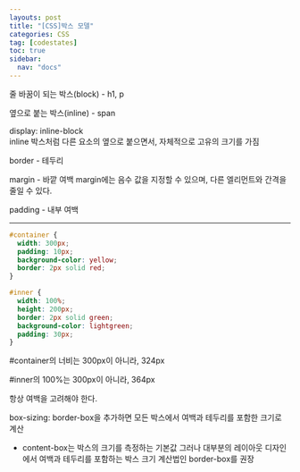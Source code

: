 ```yaml
---
layouts: post
title: "[CSS]박스 모델"
categories: CSS
tag: [codestates]
toc: true
sidebar:
  nav: "docs"
---
```


줄 바꿈이 되는 박스(block) - h1, p

옆으로 붙는 박스(inline) - span

display: inline-block<br/>
inline 박스처럼 다른 요소의 옆으로 붙으면서, 자체적으로 고유의 크기를 가짐

border - 테두리

margin - 바깥 여백
margin에는 음수 값을 지정할 수 있으며, 다른 엘리먼트와 간격을 줄일 수 있다.

padding - 내부 여백

---

```css
#container {
  width: 300px;
  padding: 10px;
  background-color: yellow;
  border: 2px solid red;
}

#inner {
  width: 100%;
  height: 200px;
  border: 2px solid green;
  background-color: lightgreen;
  padding: 30px;
}
```

#container의 너비는 300px이 아니라, 324px

#inner의 100%는 300px이 아니라, 364px

항상 여백을 고려해야 한다.

box-sizing: border-box을 추가하면 모든 박스에서 여백과 테두리를 포함한 크기로 계산

- content-box는 박스의 크기를 측정하는 기본값 그러나 대부분의 레이아웃 디자인에서 여백과 테두리를 포함하는 박스 크기 계산법인 border-box를 권장
